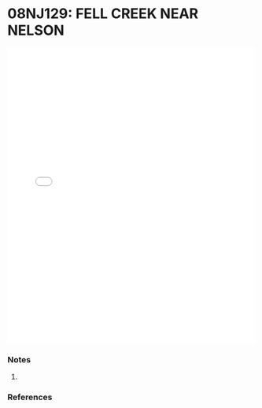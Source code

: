# 08NJ129: FELL CREEK NEAR NELSON

<iframe src="/distribution_estimation/_static/stations/08NJ129_fdc.html" width="100%" height="600" frameborder="0"></iframe>

### Notes
1. 

### References

